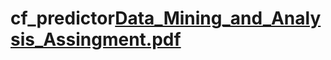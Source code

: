 # cf_predictor[Data_Mining_and_Analysis_Assingment.pdf](https://github.com/user-attachments/files/20863100/Data_Mining_and_Analysis_Assingment.pdf)
